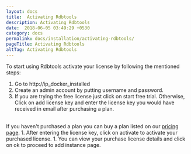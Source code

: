 ```yaml
---
layout: docs
title:  Activating Rdbtools
description: Activating Rdbtools
date:  2018-06-05 03:49:29 +0530
category: docs
permalink: docs/installation/activating-rdbtools/
pageTitle: Activating Rdbtools
altTag: Activating Rdbtools
---
```


To start using Rdbtools activate your license by following the mentioned steps:

1. Go to http://ip_docker_installed
1. Create an admin account by putting username and password.
1. If you are trying the free license just click on start free trial. Otherwise, Click on add license key and enter the license key you would have received in email after purchasing a plan.
 <br/>
If you haven't purchased a plan you can buy a plan listed on our <a href="{{site.url}}pricing/" target="blank">pricing page</a>.
1. After entering the license key, click on activate to activate your purchased license.
1. You can view your purchase license details and click on ok to proceed to add instance page.
